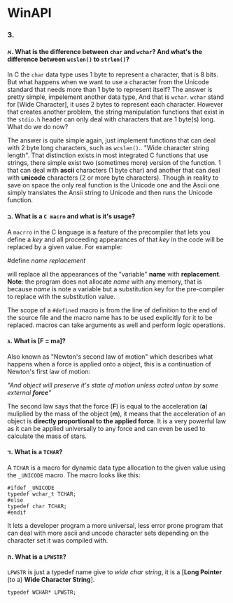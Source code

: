 # WinAPI

### 3.

#### א. What is the difference between `char` and `wchar`? And what's the difference between `wcslen()` to `strlen()`?

In C the `char` data type uses 1 byte to represent a character, that is 8 bits. But what happens when we want to use a character from the Unicode standard that needs more than 1 byte to represent itself? The answer is pretty simple, impelement another data type, And that is `wchar`.
`wchar` stand for [Wide Character], it uses 2 bytes to represent each character. However that creates another problem, the string manipulation functions that exist in the `stdio.h` header can only deal with characters that are 1 byte(s) long. What do we do now?

The answer is quite simple again, just implement functions that can deal with 2 byte long characters, such as `wcslen()`.. "Wide character string length". That distinction exists in most integrated C functions that use strings, there simple exist two (sometimes more) version of the function. 1 that can deal with **ascii** characters (1 byte char) and another that can deal with **unicode** characters (2 or more byte characters). Though in reality to save on space the only real function is the Unicode one and the Ascii one simply translates the Ansii string to Unicode and then runs the Unicode function. 


#### ב. What is a `C macro` and what is it's usage?

A `macrro` in the C language is a feature of the precompiler that lets you define a *key* and all proceeding appearances of that *key* in the code will be replaced by a given value. For example:

#define *name replacement*

will replace all the appearances of the "variable" **name** with **replacement**.
**Note**: the program does not allocate *name* with any memory, that is because *name* is note a variable but a substitution key for the pre-compiler to replace with the substitution value.

The scope of a `#define`d macro is from the line of definition to the end of the source file and the macro name has to be used explicitly for it to be replaced. macros can take arguments as well and perform logic operations.


#### ג. What is [F = ma]?

Also known as "Newton's second law of motion" which describes what happens when a force is applied onto a object, this is a continuation of Newton's first law of motion:

*"And object will preserve it's state of motion unless acted unton by some external ***force***"*

The second law says that the force (**F**) is equal to the acceleration (**a**) muliplied by the mass of the object (**m**), it means that the acceleration of an object is **directly proportional to the applied force**. It is a very powerful law as it can be applied universally to any force and can even be used to calculate the mass of stars.


#### ד. What is a `TCHAR`?

A `TCHAR` is a macro for dynamic data type allocation to the given value using the `_UNICODE` macro. The macro looks like this:

```
#ifdef _UNICODE
typedef wchar_t TCHAR;
#else
typedef char TCHAR;
#endif
```

It lets a developer program a more universal, less error prone program that can deal with more ascii and uncode character sets depending on the character set it was compiled with.


#### ה. What is a `LPWSTR`?

`LPWSTR` is just a typedef name give to *wide char string*, it is a [**Long Pointer** (to a) **Wide Character String**].

`typedef WCHAR* LPWSTR;`